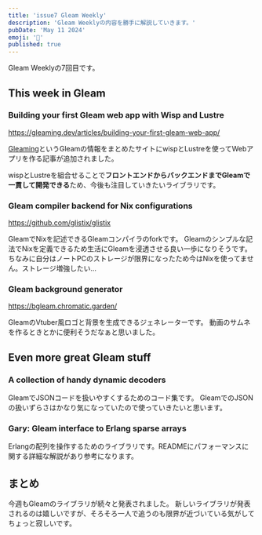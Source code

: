 ```yaml
---
title: 'issue7 Gleam Weekly'
description: 'Gleam Weeklyの内容を勝手に解説していきます。'
pubDate: 'May 11 2024'
emoji: '🦊'
published: true
---
```


Gleam Weeklyの7回目です。

## This week in Gleam

### Building your first Gleam web app with Wisp and Lustre

https://gleaming.dev/articles/building-your-first-gleam-web-app/

[Gleaming](https://gleaming.dev/)というGleamの情報をまとめたサイトにwispとLustreを使ってWebアプリを作る記事が追加されました。

wispとLustreを組合せることで**フロントエンドからバックエンドまでGleamで一貫して開発できる**ため、今後も注目していきたいライブラリです。

### Gleam compiler backend for Nix configurations

https://github.com/glistix/glistix

GleamでNixを記述できるGleamコンパイラのforkです。
Gleamのシンプルな記法でNixを定義できるため生活にGleamを浸透させる良い一歩になりそうです。
ちなみに自分はノートPCのストレージが限界になったため今はNixを使ってません。ストレージ増強したい...

### Gleam background generator

https://bgleam.chromatic.garden/

GleamのVtuber風ロゴと背景を生成できるジェネレーターです。
動画のサムネを作るときとかに便利そうだなぁと思いました。

## Even more great Gleam stuff

### A collection of handy dynamic decoders

GleamでJSONコードを扱いやすくするためのコード集です。
GleamでのJSONの扱いずらさはかなり気になっていたので使っていきたいと思います。

### Gary: Gleam interface to Erlang sparse arrays

Erlangの配列を操作するためのライブラリです。READMEにパフォーマンスに関する詳細な解説があり参考になります。

## まとめ

今週もGleamのライブラリが続々と発表されました。
新しいライブラリが発表されるのは嬉しいですが、そろそろ一人で追うのも限界が近づいている気がしてちょっと寂しいです。
